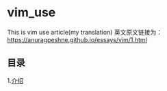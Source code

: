 # vim_use
This is vim use article(my translation)
英文原文链接为：https://anuragpeshne.github.io/essays/vim/1.html<br>
## 目录
1.[介绍](https://github.com/qinchao0525/vim_use/blob/master/%E7%AC%AC%E4%B8%80%E7%AB%A0_vim%E4%BB%8B%E7%BB%8D/introduction.md)

